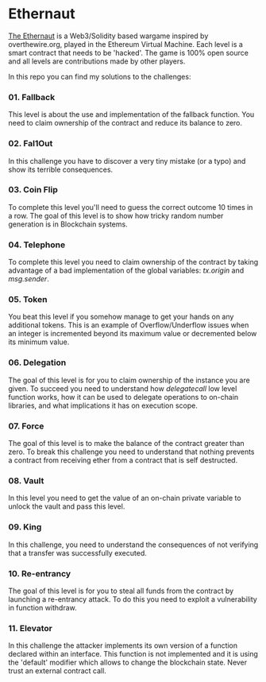 # Ethernaut

[The Ethernaut](https://ethernaut.openzeppelin.com/) is a Web3/Solidity based wargame inspired by overthewire.org, played in the Ethereum Virtual Machine. Each level is a smart contract that needs to be 'hacked'. The game is 100% open source and all levels are contributions made by other players. 

In this repo you can find my solutions to the challenges:

### 01. **Fallback**
This level is about the use and implementation of the fallback function. You need to claim ownership of the contract and reduce its balance to zero.

### 02. **Fal1Out**
In this challenge you have to discover a very tiny mistake (or a typo) and show its terrible consequences. 

### 03. **Coin Flip**
To complete this level you'll need to guess the correct outcome 10 times in a row. The goal of this level is to show how tricky random number generation is in Blockchain systems.

### 04. **Telephone**
To complete this level you need to claim ownership of the contract by taking advantage of a bad implementation of the global variables: *tx.origin* and *msg.sender*.

### 05. **Token**
You beat this level if you somehow manage to get your hands on any additional tokens. This is an example of Overflow/Underflow issues when an integer is incremented beyond its maximum value or decremented below its minimum value.

### 06. **Delegation**
The goal of this level is for you to claim ownership of the instance you are given. To succeed you need to understand how *delegatecall* low level function works, how it can be used to delegate operations to on-chain libraries, and what implications it has on execution scope.

### 07. **Force**
The goal of this level is to make the balance of the contract greater than zero. To break this challenge you need to understand that nothing prevents a contract from receiving ether from a contract that is self destructed.

### 08. **Vault**
In this level you need to get the value of an on-chain private variable to unlock the vault and  pass this level.

### 09. **King**
In this challenge, you need to understand the consequences of not verifying that a transfer was successfully executed.

### 10. **Re-entrancy**
The goal of this level is for you to steal all funds from the contract by launching a re-entrancy attack. To do this you need to exploit a vulnerability in function withdraw. 

### 11. **Elevator**
In this challenge the attacker implements its own version of a function declared within an interface. This function is not implemented and it is using the 'default' modifier which allows to change the blockchain state. Never trust an external contract call.
